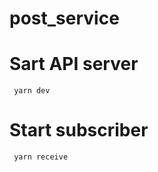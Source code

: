 # post_service

# Sart API server

<code> yarn dev </code>

# Start subscriber

<code> yarn receive </code>